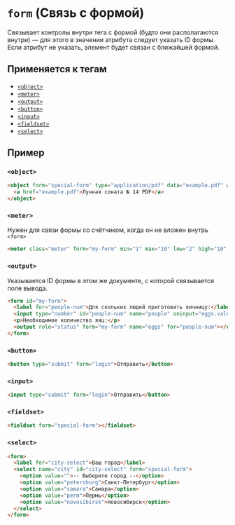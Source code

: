 # `form` (Связь с формой)

Cвязывает контролы внутри тега с формой (будто они располагаются внутри) — для этого в значении атрибута следует указать ID формы. Если атрибут не указать, элемент будет связан с ближайшей формой.

## Применяется к тегам

- [`<object>`](<../TAGS MEDIA/object (ВСТРАИВАНИЕ МЕДИА).md>)
- [`<meter>`](<../TAGS UI/meter (СТАТИЧЕСКИЙ ПРОГРЕСС-БАР).md>)
- [`<output>`](<../TAGS UI/output (РЕЗУЛЬТАТ ВЫЧИСЛЕНИЙ, ДЕЙСТВИЙ).md>)
- [`<button>`](<../TAGS FORM/button (КНОПКА).md>)
- [`<input>`](<../TAGS FORM/input (ПОЛЕ ВВОДА).md>)
- [`<fieldset>`](<../TAGS FORM/fieldset (ГРУППИРОВКА ЭЛЕМЕНТОВ).md>)
- [`<select>`](<../TAGS FORM/select (ВЫПАДАЮЩИЙ СПИСОК).md>)

## Пример

### `<object>`

```html
<object form="special-form" type="application/pdf" data="example.pdf" width="600" height="700">
  <a href="example.pdf">Лунная соната № 14 PDF</a>
</object>
```

### `<meter>`

Нужен для связи формы со счётчиком, когда он не вложен внутрь `<form>`

```html
<meter class="meter" form="my-form" min="1" max="10" low="2" high="10" value="3"></meter>
```

### `<output>`

Указывается ID формы в этом же документе, с которой связывается поле вывода.

```html
<form id="my-form">
  <label for="people-num">Для скольких людей приготовить яичницу:</label>
  <input type="number" id="people-num" name="people" oninput="eggs.value = (parseInt(people.value) * 2)" />
  <p>Необходимое количество яиц:</p>
  <output role="status" form="my-form" name="eggs" for="people-num"></output>
</form>
```

### `<button>`

```html
<button type="submit" form="login">Отправить</button>
```

### `<input>`

```html
<input type="submit" form="login">Отправить</button>
```

### `<fieldset>`

```html
<fieldset form="special-form"></fieldset>
```

### `<select>`

```html
<form>
  <label for="city-select">Ваш город</label>
  <select name="city" id="city-select" form="special-form">
    <option value="">-- Выберите город --</option>
    <option value="petersburg">Санкт-Петербург</option>
    <option value="samara">Самара</option>
    <option value="perm">Пермь</option>
    <option value="novosibirsk">Новосибирск</option>
  </select>
</form>
```
